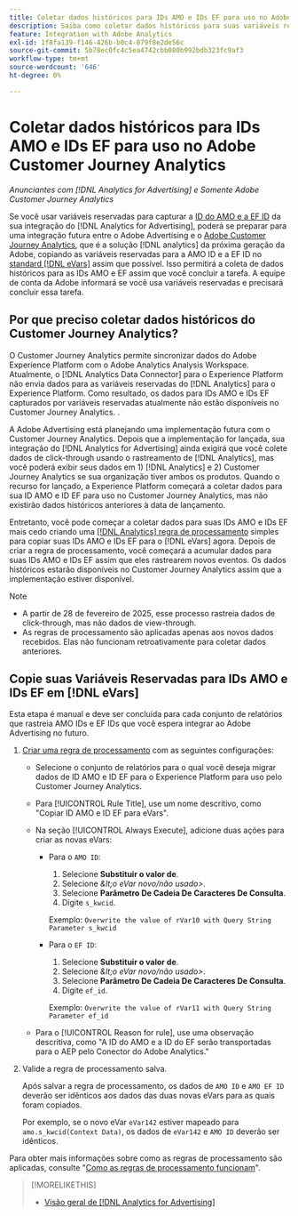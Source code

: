 ```yaml
---
title: Coletar dados históricos para IDs AMO e IDs EF para uso no Adobe Customer Journey Analytics
description: Saiba como coletar dados históricos para suas variáveis reservadas no Adobe Analytics para uso futuro no Adobe Customer Journey Analytics
feature: Integration with Adobe Analytics
exl-id: 1f8fa139-f146-426b-b0c4-079f8e2de56c
source-git-commit: 5b78ec0fc4c5ea4742cbb080b992bdb323fc9af3
workflow-type: tm+mt
source-wordcount: '646'
ht-degree: 0%

---
```


# Coletar dados históricos para IDs AMO e IDs EF para uso no Adobe Customer Journey Analytics

*Anunciantes com [!DNL Analytics for Advertising] e Somente Adobe Customer Journey Analytics*

Se você usar variáveis reservadas para capturar a [ID do AMO e a EF ID](ids.md) da sua integração do [!DNL Analytics for Advertising], poderá se preparar para uma integração futura entre o Adobe Advertising e o [Adobe Customer Journey Analytics](https://experienceleague.adobe.com/pt-br/docs/analytics-platform/using/cja-overview/cja-overview), que é a solução [!DNL analytics] da próxima geração da Adobe, copiando as variáveis reservadas para a AMO ID e a EF ID no [standard [!DNL eVars]](https://experienceleague.adobe.com/pt-br/docs/analytics/components/dimensions/evar) assim que possível. Isso permitirá a coleta de dados históricos para as IDs AMO e EF assim que você concluir a tarefa. A equipe de conta da Adobe informará se você usa variáveis reservadas e precisará concluir essa tarefa.

<!-- You can also do the same for any other reserved variables you use for your [!DNL Analytics for Advertising] implementation. -->

<!-- This will allow Adobe Experience Platform, which supplies data to Customer Journey Analytics, to begin collecting historical data for your [!DNL rVars] as soon as you complete the task. -->

## Por que preciso coletar dados históricos do Customer Journey Analytics?

O Customer Journey Analytics permite sincronizar dados do Adobe Experience Platform com o Adobe Analytics Analysis Workspace. Atualmente, o [!DNL Analytics Data Connector] para o Experience Platform não envia dados para as variáveis reservadas do [!DNL Analytics] para o Experience Platform. Como resultado, os dados para IDs AMO e IDs EF capturados por variáveis reservadas atualmente não estão disponíveis no Customer Journey Analytics. <!-- Instead, XXXXXXXXXX what exactly? -->.<!-- Does the Analytics for Advertising implementation use the Analytics Data Connector in particular (why would it use anything?), and we're planning to implement the Web SDK to do it instead in the future? -->

A Adobe Advertising está planejando uma implementação futura com o Customer Journey Analytics. Depois que a implementação for lançada, sua integração do [!DNL Analytics for Advertising] ainda exigirá que você colete dados de click-through<!-- Add back if we implement this:  and (DSP users) view-through data --> usando o rastreamento de [!DNL Analytics], mas você poderá exibir seus dados em 1\) [!DNL Analytics] <!-- (Analysis Workspace using data from [!DNL Analytics]) --> e 2\) Customer Journey Analytics <!-- (Analysis Workspace using data from Experience Platform)--> se sua organização tiver ambos os produtos. Quando o recurso for lançado, a Experience Platform começará a coletar dados para sua ID AMO e ID EF para uso no Customer Journey Analytics, mas não existirão dados históricos anteriores à data de lançamento.

Entretanto, você pode começar a coletar dados para suas IDs AMO e IDs EF <!-- [!DNL rVars] --> mais cedo criando uma [[!DNL Analytics] regra de processamento](https://experienceleague.adobe.com/pt-br/docs/analytics/admin/admin-tools/manage-report-suites/edit-report-suite/report-suite-general/c-processing-rules/processing-rules) simples para copiar suas IDs AMO e IDs EF <!-- [!DNL rVars] --> para o [!DNL eVars] agora. Depois de criar a regra de processamento, você começará a acumular dados para suas IDs AMO e IDs EF <!-- [!DNL rVars] --> assim que eles rastrearem novos eventos. Os dados históricos estarão disponíveis no Customer Journey Analytics assim que a implementação estiver disponível.

>[!NOTE]
>
>* A partir de 28 de fevereiro de 2025, esse processo rastreia dados de click-through, mas não dados de view-through.
>* As regras de processamento são aplicadas apenas aos novos dados recebidos. Elas não funcionam retroativamente para coletar dados anteriores.

## Copie suas Variáveis Reservadas para IDs AMO e IDs EF em [!DNL eVars]

Esta etapa é manual e deve ser concluída para cada conjunto de relatórios que rastreia AMO IDs e EF IDs <!-- [!DNL rVars] --> que você espera integrar ao Adobe Advertising no futuro.

1. [Criar uma regra de processamento](https://experienceleague.adobe.com/pt-br/docs/analytics/admin/admin-tools/manage-report-suites/edit-report-suite/report-suite-general/c-processing-rules/c-processing-rules-configuration/t-processing-rules) com as seguintes configurações:

   * Selecione o conjunto de relatórios para o qual você deseja migrar dados de ID AMO e ID EF <!-- [!DNL rVar] --> para o Experience Platform para uso pelo Customer Journey Analytics.

   * Para [!UICONTROL Rule Title], use um nome descritivo, como &quot;Copiar ID AMO e ID EF para eVars&quot;.

   * Na seção [!UICONTROL Always Execute], adicione duas ações para criar as novas eVars:

      * Para o `AMO ID`:

         1. Selecione **Substituir o valor de**.
         1. Selecione *\&lt;o eVar novo/não usado\>*.
         1. Selecione **Parâmetro De Cadeia De Caracteres De Consulta**.
         1. Digite `s_kwcid`.

        Exemplo: ```Overwrite the value of rVar10 with Query String Parameter s_kwcid```

      * Para o `EF ID`:

         1. Selecione **Substituir o valor de**.
         1. Selecione *\&lt;o eVar novo/não usado\>*.
         1. Selecione **Parâmetro De Cadeia De Caracteres De Consulta**.
         1. Digite `ef_id`.

        Exemplo: `Overwrite the value of rVar11 with Query String Parameter ef_id`

   * Para o [!UICONTROL Reason for rule], use uma observação descritiva, como &quot;A ID do AMO e a ID do EF serão transportadas para o AEP pelo Conector do Adobe Analytics.&quot;

1. Valide a regra de processamento salva.

   Após salvar a regra de processamento, os dados de `AMO ID` e `AMO EF ID` <!-- the existing reserved variables --> deverão ser idênticos aos dados das duas novas eVars para as quais foram copiados.

   Por exemplo, se o novo eVar `eVar142` estiver mapeado para `amo.s_kwcid(Context Data)`, os dados de `eVar142` e `AMO ID` deverão ser idênticos.

Para obter mais informações sobre como as regras de processamento são aplicadas, consulte &quot;[Como as regras de processamento funcionam](https://experienceleague.adobe.com/pt-br/docs/analytics/admin/admin-tools/manage-report-suites/edit-report-suite/report-suite-general/c-processing-rules/c-processing-rules-configuration/processing-rules-about)&quot;.

>[!MORELIKETHIS]
>
>* [Visão geral de [!DNL Analytics for Advertising]](overview.md)
